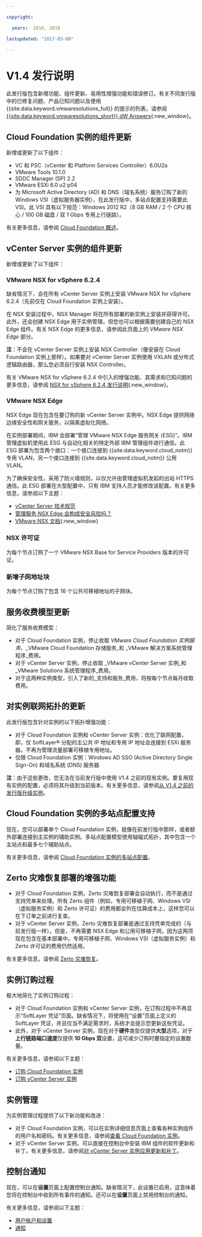 ```yaml
---

copyright:

  years:  2016, 2018

lastupdated: "2017-03-08"

---
```


# V1.4 发行说明

此发行版包含新增功能、组件更新、易用性增强功能和错误修订。有关不同发行版中的已修复问题、产品已知问题以及使用 {{site.data.keyword.vmwaresolutions_full}} 的提示的列表，请参阅 [{{site.data.keyword.vmwaresolutions_short}} dW Answers](https://developer.ibm.com/answers/topics/cloudvmw/){:new_window}。

## Cloud Foundation 实例的组件更新

新增或更新了以下组件：

* VC 和 PSC（vCenter 和 Platform Services Controller）6.0U2a
* VMware Tools 10.1.0
* SDDC Manager (SP) 2.2
* VMware ESXi 6.0 u2 p04
* 为 Microsoft Active Directory (AD) 和 DNS（域名系统）服务订购了新的 Windows VSI（虚拟服务器实例），在此发行版中，多站点配置支持需要此 VSI。此 VSI 具有以下规范：Windows 2012 R2（8 GB RAM / 2 个 CPU 核心 / 100 GB 磁盘 / 双 1 Gbps 专用上行链路）。

有关更多信息，请参阅 [Cloud Foundation 概述](../sddc/sd_cloudfoundationoverview.html)。

## vCenter Server 实例的组件更新

新增或更新了以下组件：

### VMware NSX for vSphere 6.2.4

缺省情况下，会在所有 vCenter Server 实例上安装 VMware NSX for vSphere 6.2.4（先前仅在 Cloud Foundation 实例上安装）。

在 NSX 安装过程中，NSX Manager 将在所有部署的新实例上安装并获得许可。此外，还会创建 NSX Edge 用于实例管理，但您也可以根据需要创建自己的 NSX Edge 组件。有关 NSX Edge 的更多信息，请参阅此页面上的 _VMware NSX Edge_ 部分。

**注**：不会在 vCenter Server 实例上安装 NSX Controller（像安装在 Cloud Foundation 实例上那样）。如果要对 vCenter Server 实例使用 VXLAN 或分布式逻辑路由器，那么您必须自行安装 NSX Controller。

有关 VMware NSX for vSphere 6.2.4 中引入的增强功能、其需求和已知问题的更多信息，请参阅 [NSX for vSphere 6.2.4 发行说明](http://pubs.vmware.com/Release_Notes/en/nsx/6.2.4/releasenotes_nsx_vsphere_624.html){:new_window}。

### VMware NSX Edge

NSX Edge 现在包含在要订购的新 vCenter Server 实例中。NSX Edge 提供网络边缘安全性和网关服务，以隔离虚拟化网络。

在实例部署期间，IBM 会部署“管理 VMware NSX Edge 服务网关 (ESG)”。IBM 管理虚拟机使用此 ESG 与自动化相关的特定外部 IBM 管理组件进行通信。此 ESG 部署为包含两个接口：一个接口连接到 {{site.data.keyword.cloud_notm}} 专用 VLAN，另一个接口连接到 {{site.data.keyword.cloud_notm}} 公用 VLAN。

为了确保安全性，采用了防火墙规则，以仅允许由管理虚拟机发起的出站 HTTPS 通信。此 ESG 部署在大型配置中，只有 IBM 支持人员才能修改该配置。有关更多信息，请参阅以下主题：

* [vCenter Server 技术规范](../vcenter/vc_vcenterserveroverview.html)
* [管理服务 NSX Edge 会构成安全风险吗？](../vmonic/faq.html#does-the-management-services-nsx-edge-pose-a-security-risk-)
* [VMware NSX 文档](https://pubs.vmware.com/NSX-6/index.jsp?topic=%2Fcom.vmware.nsx.admin.doc%2FGUID-3F96DECE-33FB-43EE-88D7-124A730830A4.html){:new_window}

### NSX 许可证

为每个节点订购了一个 VMware NSX Base for Service Providers 版本的许可证。

### 新增子网地址块

为每个节点订购了包含 16 个公共可移植地址的子网块。

## 服务收费模型更新

简化了服务收费模型：

* 对于 Cloud Foundation 实例，停止收取 _VMware Cloud Foundation 实例服务_、_VMware Cloud Foundation 存储服务_和 _VMware 解决方案系统管理程序_费用。
* 对于 vCenter Server 实例，停止收取 _VMware vCenter Server 实例_和 _VMware Solutions 系统管理程序_费用。
* 对于这两种实例类型，引入了新的_支持和服务_费用，将按每个节点每月收取费用。

## 对实例联网拓扑的更新

此发行版包含针对实例的以下拓扑增强功能：

* 对于 Cloud Foundation 实例和 vCenter Server 实例：优化了联网配置，即，仅 SoftLayer® 分配的主公共 IP 地址和专用 IP 地址会连接到 ESXi 服务器。不再为管理流量部署可移植专用地址。
* 仅限 Cloud Foundation 实例：Windows AD SSO (Active Directory Single Sign-On) 和域名系统 (DNS) 服务器

**注**：由于这些更改，您无法在当前发行版中使用 V1.4 之前的现有实例。要复用现有实例的配置，必须将其升级到当前版本。有关更多信息，请参阅[从 V1.4 之前的发行版升级实例](movinginstances.html)。

## Cloud Foundation 实例的多站点配置支持

现在，您可以部署单个 Cloud Foundation 实例，就像在前发行版中那样，或者额外部署连接到主实例的辅助实例。多站点配置模型使用轴辐式拓扑，其中包含一个主站点和最多七个辅助站点。

有关更多信息，请参阅 [Cloud Foundation 实例的多站点配置](../sddc/sd_multisite.html)。

## Zerto 灾难恢复部署的增强功能

* 对于 Cloud Foundation 实例，Zerto 灾难恢复部署会自动执行，而不是通过支持凭单来处理。所有 Zerto 组件（例如，专用可移植子网、Windows VSI（虚拟服务实例）和 Zerto 许可证）的费用都会列在估算成本上，这样您可以在下订单之前进行复查。
* 对于 vCenter Server 实例，Zerto 灾难恢复部署是通过支持凭单完成的（与前发行版一样）。但是，不再需要 NSX Edge 和公用可移植子网，因为这两项现在包含在基本部署中。专用可移植子网、Windows VSI（虚拟服务实例）和 Zerto 许可证的费用仍然适用。

有关更多信息，请参阅 [Zerto 灾难恢复](../services/addingzertodr.html)。

## 实例订购过程

极大地简化了实例订购过程：

* 对于 Cloud Foundation 实例和 vCenter Server 实例，在订购过程中不再显示“SoftLayer 凭证”页面。缺省情况下，将使用在“设置”页面上定义的 SoftLayer 凭证，并且仅当不满足需求时，系统才会提示您更新这些凭证。
* 此外，对于 vCenter Server 实例，现在对于**硬件**类型仅提供**大型**选项，对于**上行链路端口速度**仅提供 **10 Gbps 双**设置，这可减少订购时要指定的设置数量。

有关更多信息，请参阅以下主题：

* [订购 Cloud Foundation 实例](../sddc/sd_orderinginstance.html)
* [订购 vCenter Server 实例](../vcenter/vc_orderinginstance.html)

## 实例管理

为实例管理过程提供了以下新功能和改进：

* 对于 Cloud Foundation 实例，可以在实例详细信息页面上查看各种实例组件的用户名和密码。有关更多信息，请参阅[查看 Cloud Foundation 实例](../sddc/sd_viewinginstances.html)。
* 对于 vCenter Server 实例，可以直接在控制台中安装 IBM 组件的软件更新和补丁。有关更多信息，请参阅[对 vCenter Server 实例应用更新和补丁](../vcenter/vc_applyingupdates.html)。

## 控制台通知

现在，可以在**设置**页面上配置控制台通知。缺省情况下，此设置已启用，这意味着您将在控制台中收到所有事件的通知。还可以在**设置**页面上禁用控制台的通知。

有关更多信息，请参阅以下主题：

* [用户帐户和设置](useraccount.html)
* [通知](notifications.html)
